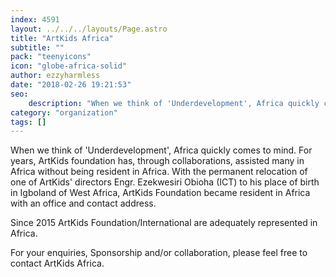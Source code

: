 ```yaml
---
index: 4591
layout: ../../../layouts/Page.astro
title: "ArtKids Africa"
subtitle: ""
pack: "teenyicons"
icon: "globe-africa-solid"
author: ezzyharmless
date: "2018-02-26 19:21:53"
seo:
    description: "When we think of 'Underdevelopment', Africa quickly comes to mind. For years, ArtKids foundation has, through collaborations, assisted many in Africa without being resident in Africa. Since 2015 ArtKids Foundation/International are adequately represented in Africa."
category: "organization"
tags: []
---
```


When we think of 'Underdevelopment', Africa quickly comes to mind. For years, ArtKids foundation has, through collaborations, assisted many in Africa without being resident in Africa. With the permanent relocation of one of ArtKids' directors Engr. Ezekwesiri Obioha (ICT) to his place of birth in Igboland of West Africa, ArtKids Foundation became resident in Africa with an office and contact address.

Since 2015 ArtKids Foundation/International are adequately represented in Africa.

For your enquiries, Sponsorship and/or collaboration, please feel free to contact ArtKids Africa.